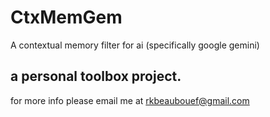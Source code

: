 # CtxMemGem
A contextual memory filter for ai (specifically google gemini)
## a personal toolbox project. 
for more info please email me at rkbeaubouef@gmail.com 
